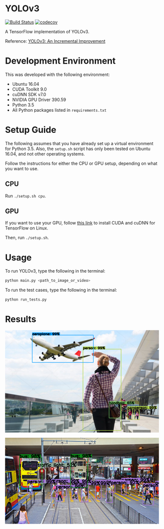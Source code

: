 # YOLOv3

[![Build Status](https://travis-ci.com/MiG98789/tensorflow-yolov3.svg?token=DKYFe4kV8zgXJqGbT7PL&branch=master)](https://travis-ci.com/MiG98789/tensorflow-yolov3)
[![codecov](https://codecov.io/gh/MiG98789/tensorflow-yolov3/branch/master/graph/badge.svg)](https://codecov.io/gh/MiG98789/tensorflow-yolov3)

A TensorFlow implementation of YOLOv3.

Reference: [YOLOv3: An Incremental Improvement](https://pjreddie.com/media/files/papers/YOLOv3.pdf)

# Development Environment

This was developed with the following environment:

* Ubuntu 16.04
* CUDA Toolkit 9.0
* cuDNN SDK v7.0
* NVIDIA GPU Driver 390.59
* Python 3.5
* All Python packages listed in ```requirements.txt```

# Setup Guide

The following assumes that you have already set up a virtual environment for Python 3.5. Also, the ```setup.sh``` script has only been tested on Ubuntu 16.04, and not other operating systems.

Follow the instructions for either the CPU or GPU setup, depending on what you want to use.

## CPU

Run ```./setup.sh cpu```.

## GPU

If you want to use your GPU, follow [this link](https://www.tensorflow.org/install/install_linux) to install CUDA and cuDNN for TensorFlow on Linux.

Then, run ```./setup.sh```.

# Usage

To run YOLOv3, type the following in the terminal:

```bash
python main.py <path_to_image_or_video>
```

To run the test cases, type the following in the terminal:

```bash
python run_tests.py
```

# Results

![result_airport.png](media_files/result_airport.png)

![result_street.png](media_files/result_street.png)
